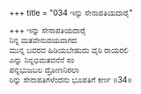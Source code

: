 +++
title = "034 ಇನ್ನು ಸೇನಾಪತಿಯದಾರೈ"

+++
ಇನ್ನು ಸೇನಾಪತಿಯದಾರೈ  
ನಿನ್ನ ಮತವೇನುದಯವಾಗದ  
ಮುನ್ನ ಬವರವ ಹಿಡಿಯಬೇಹುದು ವೈರಿ ರಾಯರಲಿ  
ಎನ್ನು ನಿನ್ನಭಿಮತವನೆನೆ ಸಂ  
ಪನ್ನಭುಜಬಲ ದ್ರೋಣನಿರಲಾ  
ರಿನ್ನು ಸೇನಾಪತಿಗಳೆಂದನು ಭೂಪತಿಗೆ ಕರ್ಣ   ॥34॥